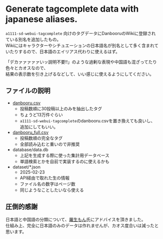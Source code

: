 # Generate tagcomplete data with japanese aliases.

`a1111-sd-webui-tagcomplete` 向けのタグデータにDanbooruのWikiに登録されている別名を追加したもの。  
Wikiにはキャラクターやシチュエーションの日本語名が別名として多く含まれていたりするので、日本語のエイリアス代わりに使えるはず。

「デカァァァァァいッ説明不要!!」のような過剰な表現や中国語も混ざってたり色々とカオスなので、  
結果の表示数を引き上げるなどして、いい感じに使えるようにしてください。

## ファイルの説明

- [danbooru.csv](./danbooru.csv)
  - 投稿数順に30投稿以上のみを抽出したタグ
  - ちょうど13万件ぐらい
  - `a1111-sd-webui-tagcomplete`のdanbooru.csvを置き換えても良いし、追加にしてもいい。
- [danbooru_full.csv](./danbooru_full.csv)
  - 投稿数順の完全なタグ
  - 全部読み込むと重いので非推奨
- database/data.db
  - 上記を生成する際に使った集計用データベース
  - 単語検索とかを自前で実装するのに使えるかも
- dataset/*.json
  - 2025-02-23
  - API経由で取れた生の情報
  - ファイル名の数字はページ数
  - 同じようなことしたいなら使える

## 圧倒的感謝

日本語と中国語の分類について、[羅生もん](https://x.com/AiRashomon)氏にアドバイスを頂きました。  
仕組み上、完全に日本語のみのデータは作れませんが、カオス度合いは減ったと思います。
